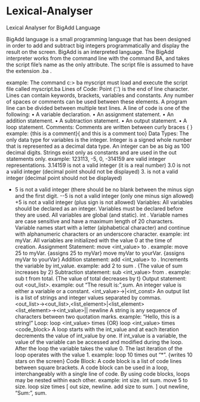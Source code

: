 # Lexical-Analyser

Lexical Analyser for BigAdd Language

BigAdd language is a small programming language that has been designed in order to add and subtract big integers programmatically and display the result on the screen. BigAdd is an interpreted language. The BigAdd interpreter works from the command line with the command BA, and takes the script file’s name as the only attribute. The script file is assumed to have the extension .ba .

example: The command c:\> ba myscript
must load and execute the script file called myscript.ba
Lines of Code: Point (‘.’) is the end of line character. Lines can contain keywords, brackets, variables and constants. Any number of spaces or comments can be used between these elements. A program line can be divided between multiple text lines.
A line of code is one of the following:
• A variable declaration.
• An assignment statement.
• An addition statement.
• A subtraction statement.
• An output statement.
• A loop statement.
Comments:
Comments are written between curly braces { }
example: {this is a comment}{ and
this is a comment too}
Data Types: The only data type for variables is the integer. Integer is a signed whole number that is represented as a decimal data type. An integer can be as big as 100 decimal digits.
Strings exist only as constants and are used in the out statements only.
example: 123113, -5, 0, -314159 are valid integer representations.
3.14159 is not a valid integer (it is a real number)
3.0 is not a valid integer (decimal point should not be displayed)
3. is not a valid integer (decimal point should not be displayed)
- 5 is not a valid integer (there should be no blank between the minus sign and the first digit.
--5 is not a valid integer (only one minus sign allowed)
+5 is not a valid integer (plus sign is not allowed)
Variables: All variables should be declared as an integer. Variables must be declared before they are used. All variables are global (and static).
int <variable>.
Variable names are case sensitive and have a maximum length of 20 characters. Variable names start with a letter (alphabetical character) and continue with alphanumeric characters or an underscore character.
example: int myVar.
All variables are initialized with the value 0 at the time of creation.
Assignment Statement:
move <int_value> to <variable>.
example: move 25 to myVar. {assigns 25 to myVar}
move myVar to yourVar. {assigns myVar to yourVar}
Addition statement:
add <int_value> to <variable>.
Increments the variable by int_value.
example: add 2 to sum . {The value of sum increases by 2}
Subtraction statement:
sub <int_value> from <variable>.
example: sub t from total. {The value of total decreases by t}
Output statement:
out <out_list>.
example: out “The result is:”,sum.
An integer value is either a variable or a constant.
<int_value>→<variable>|<int_const>
An output list is a list of strings and integer values separated by commas.
<out_list>→<out_list>,<list_element>|<list_element>
<list_element>→<int_value>|<string>| newline
A string is any sequence of characters between two quotation marks.
example: “Hello, this is a string!”
Loop:
loop <int_value> times <line>
{OR}
loop <int_value> times <code_block>
A loop starts with the int_value and at each iteration decrements the value of int_value by one. If int_value is a variable, the value of the variable can be accessed and modified during the loop. After the loop the variable takes the value 0. The last iteration of the loop operates with the value 1.
example:
loop 10 times out “*”. {writes 10 stars on the screen}
Code Block:
A code block is a list of code lines between square brackets. A code block can be used in a loop, interchangeably with a single line of code. By using code blocks, loops may be nested within each other.
example:
int size.
int sum.
move 5 to size.
loop size times
[ out size, newline.
add size to sum.
]
out newline, “Sum:”, sum.
